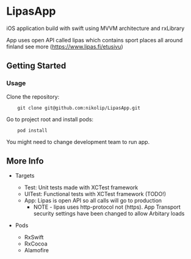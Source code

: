 # LipasApp

iOS application build with swift using MVVM architecture and rxLibrary

App uses open API called lipas which contains sport places all around finland
see more (https://www.lipas.fi/etusivu) 

## Getting Started

### Usage 

Clone the repository: 
```
    git clone git@github.com:nikolip/LipasApp.git
```

Go to project root and install pods:
```
    pod install
```
    
You might need to change development team to run app.


## More Info

 - Targets
    - Test: Unit tests made with XCTest framework
    - UITest: Functional tests with XCTest framework (TODO!)
    - App: Lipas is open API so all calls will go to production
        - NOTE - lipas uses http-protocol not (https). App Transport security settings have been changed to allow Arbitary loads
        
- Pods
    - RxSwift
    - RxCocoa
    - Alamofire
    
